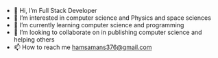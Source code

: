 - 👋 Hi, I’m Full Stack Developer
- 👀 I’m interested in computer science and Physics and space sciences
- 🌱 I’m currently learning computer science and programming 
- 💞️ I’m looking to collaborate on in publishing computer science and helping others
- 📫 How to reach me hamsamans376@gmail.com

<!---
HamsaMansour/HamsaMansour is a ✨ special ✨ repository because its `README.md` (this file) appears on your GitHub profile.
You can click the Preview link to take a look at your changes.
--->
